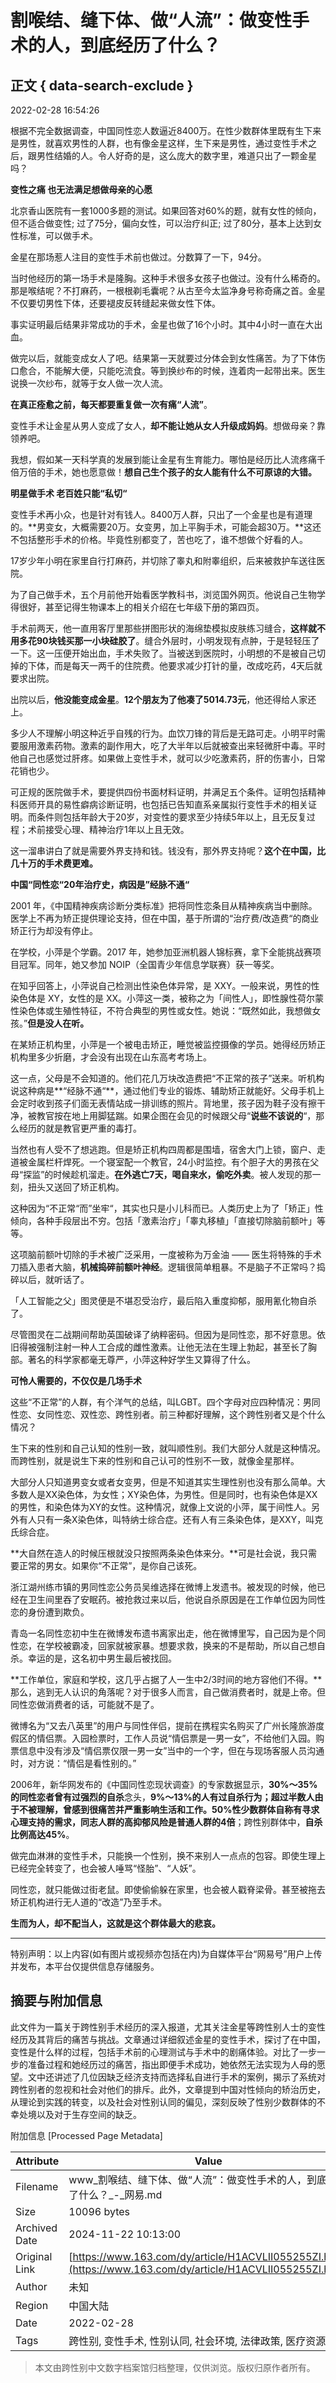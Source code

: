 # 割喉结、缝下体、做“人流”：做变性手术的人，到底经历了什么？

## 正文 { data-search-exclude }


2022-02-28 16:54:26

根据不完全数据调查，中国同性恋人数逼近8400万。在性少数群体里既有生下来是男性，就喜欢男性的人群，也有像金星这样，生下来是男性，通过变性手术之后，跟男性结婚的人。令人好奇的是，这么庞大的数字里，难道只出了一颗金星吗？

**变性之痛 也无法满足想做母亲的心愿**

北京香山医院有一套1000多题的测试。如果回答对60%的题，就有女性的倾向，但不适合做变性; 过了75分，偏向女性，可以治疗纠正; 过了80分，基本上达到女性标准，可以做手术。

金星在那场惹人注目的变性手术前也做过。分数算了一下，94分。

当时他经历的第一场手术是隆胸。这种手术很多女孩子也做过。没有什么稀奇的。那是喉结呢？不打麻药，一根根剃毛囊呢？从古至今太监净身号称奇痛之首。金星不仅要切男性下体，还要褪皮反转缝起来做女性下体。

事实证明最后结果非常成功的手术，金星也做了16个小时。其中4小时一直在大出血。

做完以后，就能变成女人了吧。结果第一天就要过分体会到女性痛苦。为了下体伤口愈合，不能解大便，只能吃流食。等到换纱布的时候，连着肉一起带出来。医生说换一次纱布，就等于女人做一次人流。

**在真正痊愈之前，每天都要重复做一次有痛“人流”**。

变性手术让金星从男人变成了女人，**却不能让她从女人升级成妈妈**。想做母亲？靠领养吧。

我想，假如某一天科学真的发展到能让金星有生育能力。哪怕是经历比人流疼痛千倍万倍的手术，她也愿意做！**想自己生个孩子的女人能有什么不可原谅的大错。**

**明星做手术 老百姓只能“私切“**

变性手术再小众，也是针对有钱人。8400万人群，只出了一个金星也是有道理的。**男变女，大概需要20万。女变男，加上平胸手术，可能会超30万。**这还不包括整形手术的价格。毕竟性别都变了，苦也吃了，谁不想做个好看的人。

17岁少年小明在家里自行打麻药，并切除了睾丸和附睾组织，后来被救护车送往医院。

为了自己做手术，五个月前他开始看医学教科书，浏览国外网页。他说自己生物学得很好，甚至记得生物课本上的相关介绍在七年级下册的第四页。

手术前两天，他一直用客厅里那些拼图形状的海绵垫模拟皮肤练习缝合，**这样就不用多花90块钱买那一小块硅胶了**。缝合外层时，小明发现有点肿，于是轻轻压了一下。这一压便开始出血，手术失败了。当被送到医院时，小明想的不是被自己切掉的下体，而是每天一两千的住院费。他要求减少打针的量，改成吃药，4天后就要求出院。

出院以后，**他没能变成金星**。**12个朋友为了他凑了5014.73元**，他还得给人家还上。

多少人不理解小明这种近乎自残的行为。血饮刀锋的背后是无路可走。小明平时需要服用激素药物。激素的副作用大，吃了大半年以后就被查出来轻微肝中毒。平时他自己也感觉过肝疼。如果做上变性手术，就可以少吃激素药，肝的伤害小，日常花销也少。

可正规的医院做手术，要提供四份书面材料证明，并满足五个条件。证明包括精神科医师开具的易性癖病诊断证明，也包括已告知直系亲属拟行变性手术的相关证明。而条件则包括年龄大于20岁，对变性的要求至少持续5年以上，且无反复过程；术前接受心理、精神治疗1年以上且无效。

这一溜串讲白了就是需要外界支持和钱。钱没有，那外界支持呢？**这个在中国，比几十万的手术费更难。**

**中国“同性恋“20年治疗史，病因是”经脉不通“**

2001 年，《中国精神疾病诊断分类标准》把将同性恋条目从精神疾病当中删除。医学上不再为矫正提供理论支持，但在中国，基于所谓的“治疗费/改造费“的商业矫正行为却没有停止。

在学校，小萍是个学霸。2017 年，她参加亚洲机器人锦标赛，拿下全能挑战赛项目冠军。同年，她又参加 NOIP（全国青少年信息学联赛）获一等奖。

在知乎回答上，小萍说自己检测出性染色体异常，是 XXY。一般来说，男性的性染色体是 XY，女性的是 XX。小萍这一类，被称之为「间性人」，即性腺性荷尔蒙性染色体或生殖性特征，不符合典型的男性或女性。她说：“既然如此，我想做女孩。”**但是没人在听。**

在某矫正机构里，小萍是一个被电击矫正，睡觉被监控摄像的学员。她得经历矫正机构里多少折磨，才会没有出现在山东高考考场上。

这一点，父母是不会知道的。他们花几万块改造费把“不正常的孩子”送来。听机构说这种病是**“经脉不通“**，通过他们专业的锻炼、辅助矫正就能好。父母手机上会定时收到孩子们面无表情站成一排训练的照片。背地里，孩子因为鞋子没有擦干净，被教官按在地上用脚猛踹。如果企图在会见的时候跟父母“**说些不该说的**“，那么经历的就是教官更严重的毒打。

当然也有人受不了想逃跑。但是矫正机构四周都是围墙，宿舍大门上锁，窗户、走道被金属栏杆焊死。一个寝室配一个教官，24小时监控。有个胆子大的男孩在父母“探监”的时候趁机溜走。**在外逃亡7天，喝自来水，偷吃外卖**。被人发现的那一刻，扭头又送回了矫正机构。

这种因为“不正常“而”坐牢“，其实也只是小儿科而已。人类历史上为了「矫正」性倾向，各种手段层出不穷。包括「激素治疗」「睾丸移植」「直接切除脑前额叶」等等。

这项脑前额叶切除的手术被广泛采用，一度被称为万金油 —— 医生将特殊的手术刀插入患者大脑，**机械捣碎前额叶神经**。逻辑很简单粗暴。不是脑子不正常吗？捣碎以后，就听话了。

「人工智能之父」图灵便是不堪忍受治疗，最后陷入重度抑郁，服用氰化物自杀了。

尽管图灵在二战期间帮助英国破译了纳粹密码。但因为是同性恋，那不好意思。依旧得被强制注射一种人工合成的雌性激素。让他无法在生理上勃起，甚至长了胸部。著名的科学家都毫无尊严，小萍这种好学生又算得了什么。

**可怜人需要的，不仅仅是几场手术**

这些“不正常”的人群，有个洋气的总结，叫LGBT。四个字母对应四种情况：男同性恋、女同性恋、双性恋、跨性别者。前三种都好理解，这个跨性别者又是个什么情况？

生下来的性别和自己认知的性别一致，就叫顺性别。我们大部分人就是这种情况。而跨性别，就是说生下来的性别和自己认可的性别不一致，就像金星那样。

大部分人只知道男变女或者女变男，但是不知道其实生理性别也没有那么简单。大多数人是XX染色体，为女性；XY染色体，为男性。但是同时，也有染色体是XX的男性，和染色体为XY的女性。这种情况，就像上文说的小萍，属于间性人。另外有人只有一条X染色体，叫特纳士综合症。还有人有三条染色体，是XXY，叫克氏综合症。

**大自然在造人的时候压根就没只按照两条染色体来分。**可是社会说，我只需要正常的男女。如果你“不正常”，是你自己该死。

浙江湖州练市镇的男同性恋公务员吴维选择在微博上发遗书。被发现的时候，他已经在卫生间里吞了安眠药。被抢救过来以后，他说自杀原因是在工作单位因为同性恋的身份遭到欺负。

青岛一名同性恋初中生在微博发布遗书离家出走，他在微博里写，自己因为是个同性恋，在学校被霸凌，回家就被家暴。想要求救，换来的不是帮助，所以自己想自杀。幸运的是，这名初中男生最后被找回。

**工作单位，家庭和学校，这几乎占据了人一生中2/3时间的地方容他们不得。**那么，逃到无人认识的角落呢？对于很多人而言，自己做消费者时，就是上帝。但同性恋做消费者的话，可能就不是了。

微博名为“又去八英里”的用户与同性伴侣，提前在携程实名购买了广州长隆旅游度假区的情侣票。入园检票时，工作人员说“情侣票是一男一女”，不给他们入园。购票信息中没有涉及“情侣票仅限一男一女”当中的一个字，但在与现场客服人员沟通时，对方说：“情侣是看性别的。”

2006年，新华网发布的《中国同性恋现状调查》的专家数据显示，**30%～35%**的同性恋者曾有过强烈的**自杀**念头，**9%～13%**的人有过自杀行为；超过半数人由于不被理解，曾感到很痛苦并严重影响生活和工作。**50%**性少数群体自称有寻求心理支持的需求，同志人群的**高抑郁**风险是普通人群的**4倍**；跨性别群体中，**自杀比例高达45%**。

做完血淋淋的变性手术，只能换一个性别，换不来别人一点点的包容。即使生理上已经完全转变了，也会被人唾骂“怪胎”、“人妖”。

同性恋，就只能做过街老鼠。即使偷偷躲在家里，也会被人戳脊梁骨。甚至被拖去矫正机构进行无人道的“改造”乃至手术。

**生而为人，却不配当人，这就是这个群体最大的悲哀。**

---

特别声明：以上内容(如有图片或视频亦包括在内)为自媒体平台“网易号”用户上传并发布，本平台仅提供信息存储服务。

## 摘要与附加信息

<!-- tcd_abstract -->
此文件为一篇关于跨性别手术经历的深入报道，尤其关注金星等跨性别人士的变性经历及其背后的痛苦与挑战。文章通过详细叙述金星的变性手术，探讨了在中国，变性是什么样的过程，包括手术前的心理测试与手术中的剧痛体验。对比了一步一步的准备过程和她经历过的痛苦，指出即便手术成功，她依然无法实现为人母的愿望。文中还讲述了几位因缺乏经济支持而选择私自进行手术的案例，揭示了系统对跨性别者的忽视和社会对他们的排斥。此外，文章提到中国对性倾向的矫治历史，从理论到实践的转变，以及社会对性别认同的偏见，深刻反映了性别少数群体的不幸处境以及对于生存空间的缺乏。
<!-- tcd_abstract_end -->

附加信息 [Processed Page Metadata]

| Attribute       | Value                                  |
|-----------------|----------------------------------------|
| Filename        | www_割喉结、缝下体、做“人流”：做变性手术的人，到底经历了什么？_-_网易.md                             |
| Size            | 10096 bytes                           |
| Archived Date   | 2024-11-22 10:13:00                             |
| Original Link   | [https://www.163.com/dy/article/H1ACVLII055255ZI.html](https://www.163.com/dy/article/H1ACVLII055255ZI.html)                       |
| Author          | 未知                               |
| Region          | 中国大陆                               |
| Date            | 2022-02-28                                 |
| Tags            | 跨性别, 变性手术, 性别认同, 社会环境, 法律政策, 医疗资源                                 |
>
> 本文由跨性别中文数字档案馆归档整理，仅供浏览。版权归原作者所有。
>